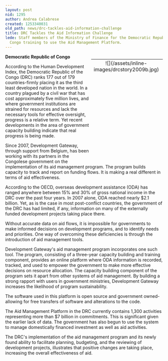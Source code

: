 ```yaml
---
layout: post
nid: 1295
author: Andrea Calabrese
created: 1253340031
old_path: news/drc-tackles-aid-information-challenge
title: DRC Tackles the Aid Information Challenge
lede: Staff members of the Ministry of Finance for the Democratic Republic of the
  Congo training to use the Aid Management Platform.
---
```


<table align="right" border="0" style="width:229px;height:312px;"><tbody><tr><td align="center" valign="middle">![](/assets/inline-images/drcstory2009b.jpg)</td></tr><tr><td align="center" valign="bottom">    </td><td align="center" valign="bottom">Staff members of the Ministry of Finance for the Democratic Republic of the Congo training to use the Aid Management Platform. By building a strong rapport with users in the ministries, Development Gateway increases the likelihood of program sustainability.</td></tr></tbody></table>

**Democratic Republic of Congo**

According to the Human Development Index, the Democratic Republic of the Congo (DRC) ranks 177 out of 179 countries-firmly placing it as the third least developed nation in the world. In a country plagued by a civil war that has cost approximately five million lives, and where government institutions are strained for resources and lack the necessary tools for effective oversight, progress is a relative term. Yet recent developments in the area of government capacity building indicate that real progress is being made.

Since 2007, Development Gateway, through support from Belgium, has been working with its partners in the Congolese government on the implementation of its aid management program. The program builds capacity to track and report on funding flows. It is making a real different in terms of aid effectiveness.

According to the OECD, overseas development assistance (ODA) has ranged anywhere between 15% and 30% of gross national income in the DRC over the past four years. In 2007 alone, ODA reached nearly $2.1 billion. Yet, as is the case in most post-conflict countries, the government of the DRC has had limited, if any, information on many of the externally funded development projects taking place there.

Without accurate data on aid flows, it is impossible for governments to make informed decisions on development programs, and to identify needs and priorities. One way of overcoming these deficiencies is through the introduction of aid management tools.

Development Gateway's aid management program incorporates one such tool. The program, consisting of a three-year capacity building and training component, provides an online platform where ODA information is recorded, tracked, and used to empower the government to make more effective decisions on resource allocation. The capacity building component of the program sets it apart from other systems of aid management. By building a strong rapport with users in government ministries, Development Gateway increases the likelihood of program sustainability.

The software used in this platform is open source and government owned-allowing for free transfers of software and alterations to the code.

The Aid Management Platform in the DRC currently contains 1,300 activities representing more than $7 billion in commitments. This is significant given the earlier lack of data. The government has also begun to use the system to manage domestically financed investment as well as aid activities.

The DRC's implementation of the aid management program and its newly found ability to facilitate planning, budgeting, and the reviewing of development projects, illustrates that positive changes are taking place, increasing the overall effectiveness of aid.

